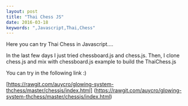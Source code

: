 ```yaml
---
layout: post
title: "Thai Chess JS"
date: 2016-03-18
keywords: ",Javascript,Thai,Chess"
---
```


Here you can try Thai Chess in Javascript....

In the last few days I just tried chessboard.js and chess.js.
Then, I clone chess.js and mix with chessboard.js example to build the ThaiChess.js

You can try in the following link :)

[https://rawgit.com/auycro/glowing-system-thchess/master/chessjs/index.html]
(https://rawgit.com/auycro/glowing-system-thchess/master/chessjs/index.html)
